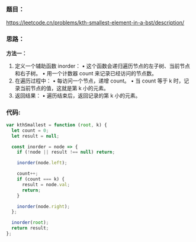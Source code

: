 ### **题目：**

https://leetcode.cn/problems/kth-smallest-element-in-a-bst/description/

### **思路：**

**方法一：**

1. 定义一个辅助函数 inorder：
   • 这个函数会递归遍历节点的左子树、当前节点和右子树。
   • 用一个计数器 count 来记录已经访问的节点数。
2. 在遍历过程中：
   • 每访问一个节点，递增 count。
   • 当 count 等于 k 时，记录当前节点的值，这就是第 k 小的元素。
3. 返回结果：
   • 遍历结束后，返回记录的第 k 小的元素。

### **代码:**

```js
var kthSmallest = function (root, k) {
  let count = 0;
  let result = null;

  const inorder = node => {
    if (!node || result !== null) return;

    inorder(node.left);

    count++;
    if (count === k) {
      result = node.val;
      return;
    }

    inorder(node.right);
  };

  inorder(root);
  return result;
};
```
